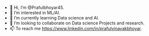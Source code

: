 - 👋 Hi, I’m @Prafulbhoyar45.
- 👀 I’m interested in ML/AI.
- 🌱 I’m currently learning Data science and AI.
- 💞️ I’m looking to collaborate on Data science Projects and research.
- 📫 To reach me https://www.linkedin.com/in/prafulvinayakbhoyar.

<!---
Prafulbhoyar45/Prafulbhoyar45 is a ✨ special ✨ repository because its `README.md` (this file) appears on your GitHub profile.
You can click the Preview link to take a look at your changes.
--->
